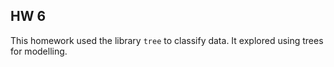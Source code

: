 ## HW 6
This homework used the library `tree` to classify data. It explored using trees for modelling.
